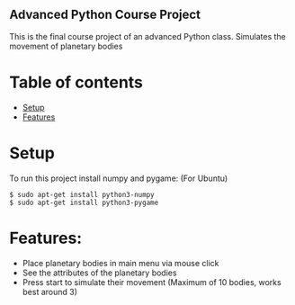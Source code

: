 ## Advanced Python Course Project
This is the final course project of an advanced Python class.
Simulates the movement of planetary bodies

# Table of contents
* [Setup](#Setup)
* [Features](#Features)

# Setup
To run this project install numpy and pygame: (For Ubuntu)
```
$ sudo apt-get install python3-numpy
$ sudo apt-get install python3-pygame
```

# Features:
* Place planetary bodies in main menu via mouse click
* See the attributes of the planetary bodies
* Press start to simulate their movement (Maximum of 10 bodies, works best around 3)
